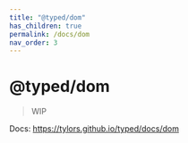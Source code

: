 ```yaml
---
title: "@typed/dom"
has_children: true
permalink: /docs/dom
nav_order: 3
---
```


# @typed/dom

> WIP

Docs: https://tylors.github.io/typed/docs/dom

